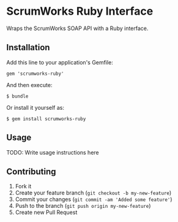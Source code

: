 # ScrumWorks Ruby Interface

Wraps the ScrumWorks SOAP API with a Ruby interface.

## Installation

Add this line to your application's Gemfile:

    gem 'scrumworks-ruby'

And then execute:

    $ bundle

Or install it yourself as:

    $ gem install scrumworks-ruby

## Usage

TODO: Write usage instructions here

## Contributing

1. Fork it
2. Create your feature branch (`git checkout -b my-new-feature`)
3. Commit your changes (`git commit -am 'Added some feature'`)
4. Push to the branch (`git push origin my-new-feature`)
5. Create new Pull Request
